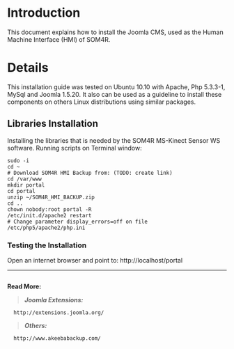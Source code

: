 # Introduction #

This document explains how to install the Joomla CMS, used as the Human Machine Interface (HMI) of SOM4R.


# Details #

This installation guide was tested on Ubuntu 10.10 with Apache, Php 5.3.3-1, MySql and Joomla 1.5.20. It also can be used as a guideline to install these components on others Linux distributions using similar packages.

## Libraries Installation ##

Installing the libraries that is needed by the SOM4R MS-Kinect Sensor WS software.
Running scripts on Terminal window:
```
sudo -i
cd ~
# Download SOM4R HMI Backup from: (TODO: create link)
cd /var/www
mkdir portal
cd portal
unzip ~/SOM4R_HMI_BACKUP.zip
cd ..
chown nobody:root portal -R
/etc/init.d/apache2 restart
# Change parameter display_errors=off on file /etc/php5/apache2/php.ini
```

### Testing the Installation ###

Open an internet browser and point to: http://localhost/portal



---

```

```

**Read More:**

> _**Joomla Extensions:**_
```
  http://extensions.joomla.org/
```
> _**Others:**_
```
  http://www.akeebabackup.com/
```